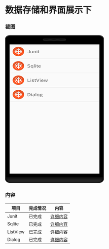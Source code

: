 # 数据存储和界面展示下
### 截图
![截图](https://github.com/BruceAnda/Android52/blob/master/screenshot/day03/pic/pic.png)

### 内容
| 项目 | 完成情况 | 内容 |
|-----|-----|-----|
| Junit | 已完成 | [详细内容](https://github.com/BruceAnda/Android52/tree/master/app/src/main/java/zhaoliang/com/android52/ui/day03/junit) |
| Sqlite | 已完成 | [详细内容](https://github.com/BruceAnda/Android52/tree/master/app/src/main/java/zhaoliang/com/android52/ui/day03/sqlite) |
| ListView | 已完成 | [详细内容](https://github.com/BruceAnda/Android52/tree/master/app/src/main/java/zhaoliang/com/android52/ui/day03/listview) |
| Dialog | 已完成 | [详细内容](https://github.com/BruceAnda/Android52/tree/master/app/src/main/java/zhaoliang/com/android52/ui/day03/dialog) |